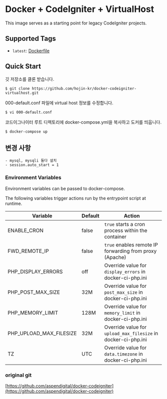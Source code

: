 # Docker + CodeIgniter + VirtualHost

This image serves as a starting point for legacy CodeIgniter projects.  

## Supported Tags

- `latest`: [Dockerfile](https://github.com/hojin-kr/docker-codeigniter-virtualhost/blob/master/Dockerfile)

## Quick Start

깃 저장소를 클론 받습니다.

```shell
$ git clone https://github.com/hojin-kr/docker-codeigniter-virtualhost.git
```

000-default.conf 파일에 virtual host 정보를 수정합니다.

```shell
$ vi 000-default.conf
```

코드이그나이터 루트 디렉토리에 docker-compose.yml을 복사하고 도커를 띄웁니다.

```shell
$ docker-compose up
```

## 변경 사항
    - mysql, mysqli 둘다 설치
    - session.auto_start = 1

### Environment Variables

Environment variables can be passed to docker-compose.

The following variables trigger actions run by the entrypoint script at runtime.

| Variable | Default | Action |
| -------- | ------- | ------ |
| ENABLE_CRON | false | `true` starts a cron process within the container |
| FWD_REMOTE_IP | false | `true` enables remote IP forwarding from proxy (Apache) |
| PHP_DISPLAY_ERRORS | off | Override value for `display_errors` in docker-ci-php.ini |
| PHP_POST_MAX_SIZE | 32M | Override value for `post_max_size` in docker-ci-php.ini |
| PHP_MEMORY_LIMIT | 128M | Override value for `memory_limit` in docker-ci-php.ini |
| PHP_UPLOAD_MAX_FILESIZE | 32M | Override value for `upload_max_filesize` in docker-ci-php.ini |
| TZ | UTC | Override value for `data.timezone` in docker-ci-php.ini |

### original git
[https://github.com/aspendigital/docker-codeigniter](https://github.com/aspendigital/docker-codeigniter)
